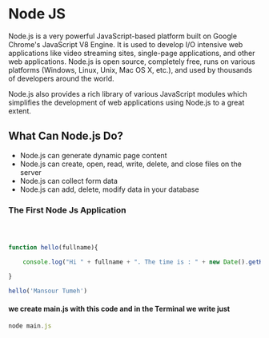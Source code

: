 # Node JS

Node.js is a very powerful JavaScript-based platform built on Google Chrome's JavaScript V8 Engine. It is used to develop I/O intensive web applications like video streaming sites, single-page applications, and other web applications. Node.js is open source, completely free, runs on various platforms (Windows, Linux, Unix, Mac OS X, etc.), and used by thousands of developers around the world.

Node.js also provides a rich library of various JavaScript modules which simplifies the development of web applications using Node.js to a great extent.

## What Can Node.js Do?

* Node.js can generate dynamic page content
* Node.js can create, open, read, write, delete, and close files on the server
* Node.js can collect form data
* Node.js can add, delete, modify data in your database


### The First Node Js Application

``` javascript



function hello(fullname){

	console.log("Hi " + fullname + ". The time is : " + new Date().getHours() + " Hours and " + new Date().getMinutes() + " minutes !");

}

hello('Mansour Tumeh')


```
#### we create main.js with this code and in the Terminal we write just 
``` javascript
node main.js
```